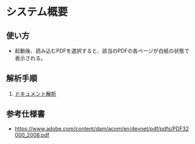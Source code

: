 # システム概要
## 使い方
- 起動後、読み込むPDFを選択すると、該当のPDFの各ページが白紙の状態で表示される。

## 解析手順
1. [ドキュメント解析](document_reader/document_reader.md)

## 参考仕様書
- https://www.adobe.com/content/dam/acom/en/devnet/pdf/pdfs/PDF32000_2008.pdf
